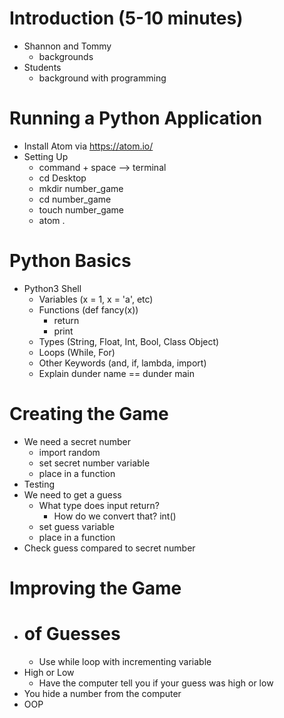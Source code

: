 # Introduction (5-10 minutes)
  - Shannon and Tommy
    - backgrounds
  - Students
    - background with programming

# Running a Python Application
  - Install Atom via https://atom.io/
  - Setting Up
    - command + space --> terminal
    - cd Desktop
    - mkdir number_game
    - cd number_game
    - touch number_game
    - atom .

# Python Basics
  - Python3 Shell
    - Variables (x = 1, x = 'a', etc)
    - Functions (def fancy(x))
      - return
      - print
    - Types (String, Float, Int, Bool, Class Object)
    - Loops (While, For)
    - Other Keywords (and, if, lambda, import)
    - Explain dunder name == dunder main

# Creating the Game
  - We need a secret number
    - import random
    - set secret number variable
    - place in a function
  - Testing
  - We need to get a guess
    - What type does input return?
      - How do we convert that? int()
    - set guess variable
    - place in a function
  - Check guess compared to secret number

# Improving the Game
  - # of Guesses
    - Use while loop with incrementing variable
  - High or Low
    - Have the computer tell you if your guess was high or low
  - You hide a number from the computer
  - OOP
